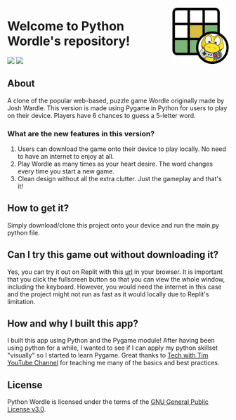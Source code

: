 <img src="https://github.com/khaihern/Python-Wordle/blob/master/logo.png" alt="Wordle-Pygame-Logo" align="right" width="128px"></img>
# Welcome to Python Wordle's repository!
[![](https://img.shields.io/badge/license-GPL--3.0-blue)](https://github.com/khaihern/Python-Wordle/blob/master/LICENSE)
[![](https://img.shields.io/badge/discuss-on%20github-black)](https://github.com/khaihern/Python-Wordle/discussions)

## About

A clone of the popular web-based, puzzle game Wordle originally made by Josh Wardle. This version is made using Pygame in Python for users to play on their device. Players have 6 chances to guess a 5-letter word.

### What are the new features in this version?

1. Users can download the game onto their device to play locally. No need to have an internet to enjoy at all.
2. Play Wordle as many times as your heart desire. The word changes every time you start a new game.
3. Clean design without all the extra clutter. Just the gameplay and that's it!

## How to get it?

Simply download/clone this project onto your device and run the main.py python file. 

## Can I try this game out without downloading it?

Yes, you can try it out on Replit with this [url](https://replit.com/@khaihern/wordle) in your browser. It is important that you click the fullscreen button so that you can view the whole window, including the keyboard. However, you would need the internet in this case and the project might not run as fast as it would locally due to Replit's limitation.

## How and why I built this app?

I built this app using Python and the Pygame module! After having been using python for a while, I wanted to see if I can apply my python skillset "visually" so I started to learn Pygame. Great thanks to [Tech with Tim YouTube Channel](https://www.youtube.com/c/TechWithTim) for teaching me many of the basics and best practices.

## License
Python Wordle is licensed under the terms of the [GNU General Public License v3.0](https://github.com/khaihern/Python-Wordle/blob/master/LICENSE).
